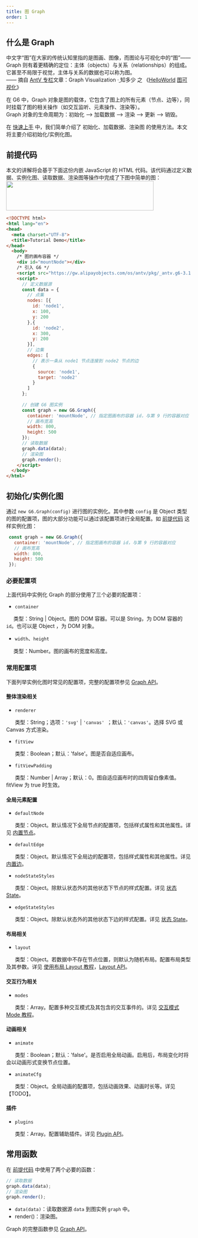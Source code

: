 ```yaml
---
title: 图 Graph
order: 1
---
```


## 什么是 Graph
中文字“图”在大家的传统认知里指的是图画、图像，而图论与可视化中的“图”—— Graph 则有着更精确的定位：主体（objects）与关系（relationships）的组成。它甚至不局限于视觉，主体与关系的数据也可以称为图。<br />
—— 摘自 [AntV 专栏](https://zhuanlan.zhihu.com/aiux-antv)文章：Graph Visualization ·[ ](https://zhuanlan.zhihu.com/p/83685690)知多少 之 《[HelloWorld](https://zhuanlan.zhihu.com/p/83685690) [图可视化](https://zhuanlan.zhihu.com/p/83685690)》

在 G6 中，Graph 对象是图的载体，它包含了图上的所有元素（节点、边等），同时挂载了图的相关操作（如交互监听、元素操作、渲染等）。<br />Graph 对象的生命周期为：初始化 —> 加载数据 —> 渲染 —> 更新 —> 销毁。

在 [快速上手](https://www.yuque.com/antv/g6/intro#56Nwj) 中，我们简单介绍了 初始化、加载数据、渲染图 的使用方法。本文将主要介绍初始化/实例化图。

## 前提代码
本文的讲解将会基于下面这份内嵌 JavaScript 的 HTML 代码。该代码通过定义数据、实例化图、读取数据、渲染图等操作中完成了下图中简单的图：<br />
<img src='https://cdn.nlark.com/yuque/0/2019/png/156681/1571034737611-563c61e5-d3c0-407b-89fc-ca8c6fb97f66.png#align=left&display=inline&height=29&name=image.png&originHeight=148&originWidth=736&search=&size=20441&status=done&width=146' width='400' height='80' />

```html
<!DOCTYPE html>
<html lang="en">
<head>
  <meta charset="UTF-8">
  <title>Tutorial Demo</title>
</head>
  <body>
    /* 图的画布容器 */
    <div id="mountNode"></div>
    /* 引入 G6 */
    <script src="https://gw.alipayobjects.com/os/antv/pkg/_antv.g6-3.1.0/build/g6.js"></script>
    <script>
      // 定义数据源
      const data = {
        // 点集
        nodes: [{
          id: 'node1',
          x: 100,
          y: 200
        },{
          id: 'node2',
          x: 300,
          y: 200
        }],
        // 边集
        edges: [
          // 表示一条从 node1 节点连接到 node2 节点的边
          {
            source: 'node1',
            target: 'node2'
          }
        ]
      };
      
      // 创建 G6 图实例
      const graph = new G6.Graph({
        container: 'mountNode', // 指定图画布的容器 id，与第 9 行的容器对应
        // 画布宽高
        width: 800,
        height: 500
      });
      // 读取数据
      graph.data(data);
      // 渲染图
      graph.render();
    </script>
  </body>
</html>
```

## 初始化/实例化图
通过 `new G6.Graph(config)` 进行图的实例化。其中参数 `config` 是 Object 类型的图的配置项，图的大部分功能可以通过该配置项进行全局配置。如 [前提代码](#cRVfC) 这样实例化图：
```javascript
 const graph = new G6.Graph({
   container: 'mountNode', // 指定图画布的容器 id，与第 9 行的容器对应
   // 画布宽高
   width: 800,
   height: 500
 });
```

### 必要配置项
上面代码中实例化 Graph 的部分使用了三个必要的配置项：

- `container`

     类型：String | Object。图的 DOM 容器。可以是 String，为 DOM 容器的 `id`。也可以是 Object ，为 DOM 对象。

- `width`、`height`

     类型：Number。图的画布的宽度和高度。

### 常用配置项
下面列举实例化图时常见的配置项，完整的配置项参见 [Graph API](https://www.yuque.com/antv/g6/graph)。

#### 整体渲染相关

- `renderer`

      类型：String；选项：`'svg'` | `'canvas' `；默认：`'canvas'`。选择 SVG 或 Canvas 方式渲染。

- `fitView`

      类型：Boolean；默认：'false'。图是否自适应画布。

- `fitViewPadding`

      类型：Number | Array；默认：0。图自适应画布时的四周留白像素值。fitView 为 true 时生效。

#### 全局元素配置

- `defaultNode`

      类型：Object。默认情况下全局节点的配置项，包括样式属性和其他属性。详见 [内置节点](https://www.yuque.com/antv/g6/internal-node)。

- `defaultEdge`

      类型：Object。默认情况下全局边的配置项，包括样式属性和其他属性。详见 [内置边](https://www.yuque.com/antv/g6/internal-edge)。

- `nodeStateStyles`

      类型：Object。除默认状态外的其他状态下节点的样式配置。详见 [状态 State](https://www.yuque.com/antv/g6/fqnn9w)。

- `edgeStateStyles`

      类型：Object。除默认状态外的其他状态下边的样式配置。详见 [状态 State](https://www.yuque.com/antv/g6/fqnn9w)。

#### 布局相关

- `layout`

      类型：Object。若数据中不存在节点位置，则默认为随机布局。配置布局类型及其参数。详见 [使用布局 Layout 教程](https://www.yuque.com/antv/g6/qopkkg)，[Layout API](https://www.yuque.com/antv/g6/agbmu2)。

#### 交互行为相关

- `modes`

      类型：Array。配置多种交互模式及其包含的交互事件的。详见 [交互模式 Mode 教程](https://www.yuque.com/antv/g6/g6-mode)。

#### 动画相关

- `animate`

      类型：Boolean；默认：'false'。是否启用全局动画。启用后，布局变化时将会以动画形式变换节点位置。

- `animateCfg`

      类型：Object。全局动画的配置项，包括动画效果、动画时长等。详见 【TODO】。

#### 插件

- `plugins`

      类型：Array。配置辅助插件。详见 [Plugin API](https://www.yuque.com/antv/g6/plugin)。

## 常用函数
在 [前提代码](https://www.yuque.com/antv/g6/ie7zi7#cRVfC) 中使用了两个必要的函数：
```javascript
// 读取数据
graph.data(data);
// 渲染图
graph.render();
```

- `data(data)`：读取数据源 `data` 到图实例 `graph` 中。
- render()：渲染图。

Graph 的完整函数参见 [Graph API](https://www.yuque.com/antv/g6/graph#wbgjF)。
